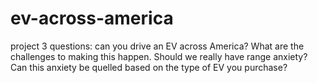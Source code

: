 # ev-across-america
project 3 questions: can you drive an EV across America? What are the challenges to making this happen. Should we really have range anxiety? Can this anxiety be quelled based on the type of EV you purchase?
